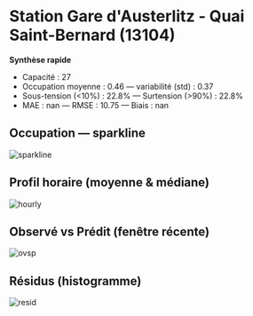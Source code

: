 # Station Gare d'Austerlitz - Quai Saint-Bernard (13104)

**Synthèse rapide**
- Capacité : 27
- Occupation moyenne : 0.46 — variabilité (std) : 0.37
- Sous-tension (<10%) : 22.8% — Surtension (>90%) : 22.8%
- MAE : nan — RMSE : 10.75 — Biais : nan

## Occupation — sparkline
![sparkline](/assets/figs/stations/13104/sparkline.png)

## Profil horaire (moyenne & médiane)
![hourly](/assets/figs/stations/13104/hourly.png)

## Observé vs Prédit (fenêtre récente)
![ovsp](/assets/figs/stations/13104/obs_vs_pred.png)

## Résidus (histogramme)
![resid](/assets/figs/stations/13104/residual_hist.png)
